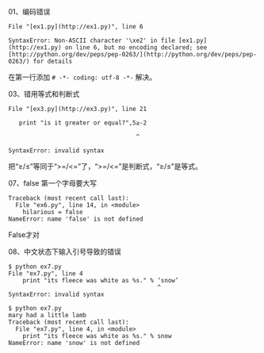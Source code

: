 

01、编码错误

```
File "[ex1.py](http://ex1.py)", line 6

SyntaxError: Non-ASCII character '\xe2' in file [ex1.py](http://ex1.py) on line 6, but no encoding declared; see [http://python.org/dev/peps/pep-0263/](http://python.org/dev/peps/pep-0263/) for details
```

在第一行添加 `# -*- coding: utf-8 -*-` 解决。



03、错用等式和判断式

```
File "[ex3.py](http://ex3.py)", line 21

   print "is it greater or equal?",5≥-2

                                    ^

SyntaxError: invalid syntax
```

把“≥/≤”等同于“>=/<=”了，“>=/<=”是判断式，“≥/≤”是等式。



07、false 第一个字母要大写

```
Traceback (most recent call last):
  File "ex6.py", line 14, in <module>
    hilarious = false 
NameError: name 'false' is not defined
```

False才对



08、中文状态下输入引号导致的错误

```
$ python ex7.py
File "ex7.py", line 4
    print "its fleece was white as %s." % ‘snow’
                                          ^
SyntaxError: invalid syntax
```

```
$ python ex7.py
mary had a little lamb
Traceback (most recent call last):
  File "ex7.py", line 4, in <module>
    print "its fleece was white as %s." % snow
NameError: name 'snow' is not defined
```

